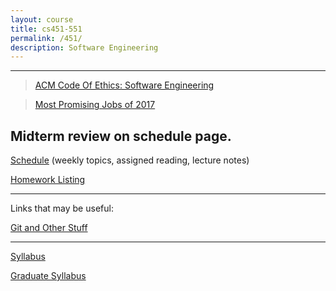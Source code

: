 ```yaml
---
layout: course
title: cs451-551
permalink: /451/
description: Software Engineering
---
```


---

> [ACM Code Of Ethics: Software Engineering](https://www.acm.org/about/se-code#full)

> [Most Promising Jobs of 2017](https://blog.linkedin.com/2017/january/20/linkedin-data-reveals-the-most-promising-jobs-of-2017?trk=li_corpblog_namer_careers_bestjobs_content&utm_campaign=bestjobs&utm_source=email&utm_content=content)

## Midterm review on schedule page.

[Schedule](/451/schedule/) (weekly topics, assigned reading, lecture notes)

[Homework Listing](/451/hw/)

---

Links that may be useful:

[Git and Other Stuff](http://tott-meetup.readthedocs.io/en/latest/index.html)

---

[Syllabus](/451/syllabus/)

[Graduate Syllabus](/451/syllabus-grad/)

